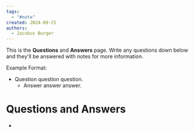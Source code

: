 ```yaml
---
tags:
  - "#note"
created: 2024-09-25
authors:
  - Jacobus Burger
---
```

This is the **Questions** and **Answers** page. Write any questions down below and they'll be answered with notes for more information.

Example Format:
- Question question question.
	- Answer answer answer.

# Questions and Answers
- 